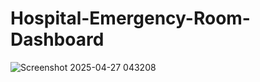 # Hospital-Emergency-Room-Dashboard 
![Screenshot 2025-04-27 043208](https://github.com/user-attachments/assets/a4396685-a42c-41b6-b8bc-75a2c76d6e5f)
